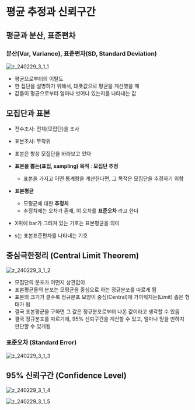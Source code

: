 # 평균 추정과 신뢰구간

## 평균과 분산, 표준편차

### 분산(Var, Variance), 표준편차(SD, Standard Deviation)

![z_240229_3_1_1](https://github.com/zacinthepark/TIL/assets/86648892/53c20afd-6ef5-462f-9985-13b6eb540cf3)

- 평균으로부터의 이탈도
- 한 집단을 설명하기 위해서, 대푯값으로 평균을 계산했을 때
- 값들이 평균으로부터 얼마나 벗어나 있는지를 나타내는 값

## 모집단과 표본

- 전수조사: 전체(모집단)을 조사
- 표본조사: 무작위
- 표본은 항상 모집단을 바라보고 있다

- **표본을 뽑는(표집, sampling) 목적** : **모집단 추정**
    - 표본을 가지고 어떤 통계량을 계산한다면, 그 목적은 모집단을 추정하기 위함
- **표본평균**
    - 모평균에 대한 **추정치**
    - 추정치에는 오차가 존재, 이 오차를 **표준오차** 라고 한다

- X위에 bar가 그려져 있는 기호는 표본평균을 의미
- s는 표본표준편차를 나타내는 기호

## 중심극한정리 (Central Limit Theorem)

![z_240229_3_1_2](https://github.com/zacinthepark/TIL/assets/86648892/a0171bd3-4048-4af1-8afc-63e1691c5696)

- 모집단의 분포가 어떤지 상관없이
- 표본평균들의 분포는 모평균을 중심으로 하는 정규분포를 따르게 됨
- 표본의 크기가 클수록 정규분포 모양이 중심(Central)에 가까워지는(Limit) 좁은 형태가 됨
- 결국 표본평균을 구하면 그 값은 정규분포로부터 나온 값이라고 생각할 수 있음
- 결국 정규분포를 따르기에, 95% 신뢰구간을 계산할 수 있고, 얼마나 믿을 만하지 판단할 수 있게됨

### 표준오차 (Standard Error)

![z_240229_3_1_3](https://github.com/zacinthepark/TIL/assets/86648892/0f487f02-2afa-41cb-84c9-a53f9e7d31f7)

## 95% 신뢰구간 (Confidence Level)

![z_240229_3_1_4](https://github.com/zacinthepark/TIL/assets/86648892/c4e479b5-ec69-4d80-a36e-9f1c8578ab4a)

![z_240229_3_1_5](https://github.com/zacinthepark/TIL/assets/86648892/ea19245c-e442-4180-9810-9ff85c2798d1)
